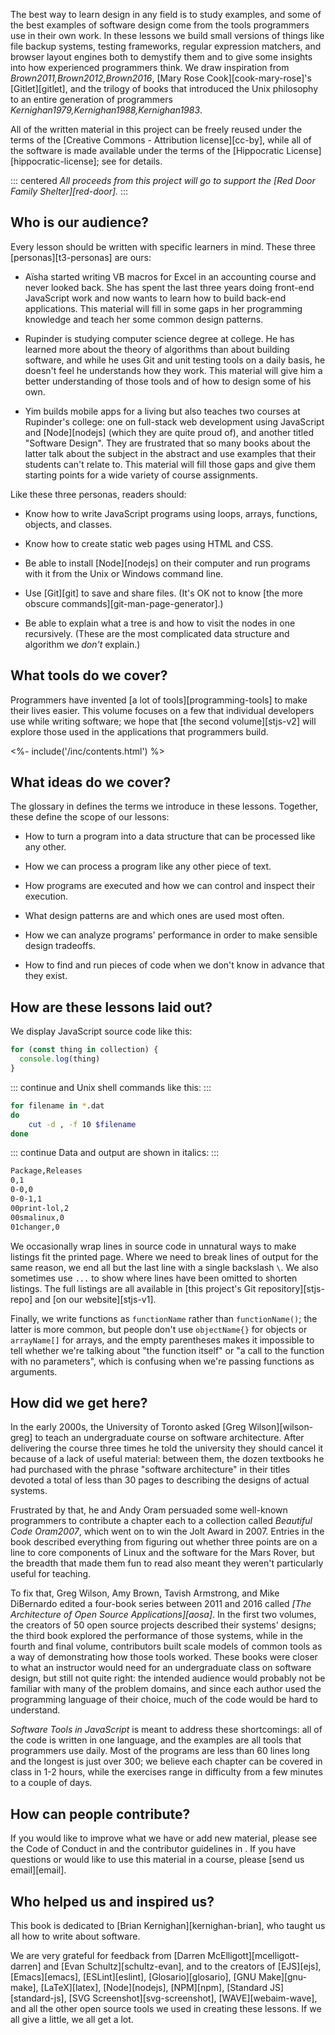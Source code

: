 ---
---

The best way to learn design in any field is to study examples,
and some of the best examples of software design come from
the tools programmers use in their own work.
In these lessons we build small versions of things like file backup systems,
testing frameworks,
regular expression matchers,
and browser layout engines
both to demystify them
and to give some insights into how experienced programmers think.
We draw inspiration from <cite>Brown2011,Brown2012,Brown2016</cite>,
[Mary Rose Cook][cook-mary-rose]'s [Gitlet][gitlet],
and the trilogy of books that introduced the Unix philosophy to an entire generation of programmers
<cite>Kernighan1979,Kernighan1988,Kernighan1983</cite>.

All of the written material in this project can be freely reused
under the terms of the [Creative Commons - Attribution license][cc-by],
while all of the software is made available under the terms of
the [Hippocratic License][hippocratic-license];
see <x key="license"></x> for details.

::: centered
*All proceeds from this project will go to support the [Red Door Family Shelter][red-door].*
:::

## Who is our audience?

Every lesson should be written with specific learners in mind.
These three [personas][t3-personas] are ours:

-   Aïsha started writing VB macros for Excel in an accounting course and never looked back.
    She has spent the last three years doing front-end JavaScript work
    and now wants to learn how to build back-end applications.
    This material will fill in some gaps in her programming knowledge
    and teach her some common design patterns.

-   Rupinder is studying computer science degree at college.
    He has learned more about the theory of algorithms than about building software,
    and while he uses Git and unit testing tools on a daily basis,
    he doesn't feel he understands how they work.
    This material will give him a better understanding of those tools
    and of how to design some of his own.

-   Yim builds mobile apps for a living
    but also teaches two courses at Rupinder's college:
    one on full-stack web development using JavaScript and [Node][nodejs] (which they are quite proud of),
    and another titled "Software Design".
    They are frustrated that so many books about the latter talk about the subject in the abstract
    and use examples that their students can't relate to.
    This material will fill those gaps
    and give them starting points for a wide variety of course assignments.

Like these three personas, readers should:

-   Know how to write JavaScript programs using loops, arrays, functions, objects, and classes.

-   Know how to create static web pages using HTML and CSS.

-   Be able to install [Node][nodejs] on their computer
    and run programs with it from the Unix or Windows command line.

-   Use [Git][git] to save and share files.
    (It's OK not to know [the more obscure commands][git-man-page-generator].)

-   Be able to explain what a tree is and how to visit the nodes in one recursively.
    (These are the most complicated data structure and algorithm we *don't* explain.)

## What tools do we cover?

Programmers have invented [a lot of tools][programming-tools] to make their lives easier.
This volume focuses on a few that individual developers use while writing software;
we hope that [the second volume][stjs-v2]
will explore those used in the applications that programmers build.

<div class="html-only">
<%- include('/inc/contents.html') %>
</div>

## What ideas do we cover?

The glossary in <x key="gloss"></x> defines the terms we introduce in these lessons.
Together, these define the scope of our lessons:

-   How to turn a program into a data structure that can be processed like any other.

-   How we can process a program like any other piece of text.

-   How programs are executed and how we can control and inspect their execution.

-   What design patterns are and which ones are used most often.

-   How we can analyze programs' performance in order to make sensible design tradeoffs.

-   How to find and run pieces of code when we don't know in advance that they exist.

## How are these lessons laid out?

We display JavaScript source code like this:

```js
for (const thing in collection) {
  console.log(thing)
}
```

::: continue
and Unix shell commands like this:
:::

```sh
for filename in *.dat
do
    cut -d , -f 10 $filename
done
```

::: continue
Data and output are shown in italics:
:::

```txt
Package,Releases
0,1
0-0,0
0-0-1,1
00print-lol,2
00smalinux,0
01changer,0
```

We occasionally wrap lines in source code in unnatural ways to make listings fit the printed page.
Where we need to break lines of output for the same reason,
we end all but the last line with a single backslash `\`.
We also sometimes use `...` to show where lines have been omitted to shorten listings.
The full listings are all available in [this project's Git repository][stjs-repo]
and [on our website][stjs-v1].

Finally,
we write functions as `functionName` rather than `functionName()`;
the latter is more common,
but people don't use `objectName{}` for objects or `arrayName[]` for arrays,
and the empty parentheses makes it impossible to tell
whether we're talking about "the function itself" or "a call to the function with no parameters",
which is confusing when we're passing functions as arguments.

## How did we get here?

In the early 2000s,
the University of Toronto asked [Greg Wilson][wilson-greg]
to teach an undergraduate course on software architecture.
After delivering the course three times he told the university they should cancel it
because of a lack of useful material:
between them,
the dozen textbooks he had purchased with the phrase "software architecture" in their titles
devoted a total of less than 30 pages to describing the designs of actual systems.

Frustrated by that,
he and Andy Oram persuaded some well-known programmers to contribute a chapter each
to a collection called *Beautiful Code* <cite>Oram2007</cite>,
which went on to win the Jolt Award in 2007.
Entries in the book described everything from figuring out whether three points are on a line
to core components of Linux
and the software for the Mars Rover,
but the breadth that made them fun to read
also meant they weren't particularly useful for teaching.

To fix that,
Greg Wilson, Amy Brown, Tavish Armstrong, and Mike DiBernardo
edited a four-book series between 2011 and 2016 called *[The Architecture of Open Source Applications][aosa]*.
In the first two volumes,
the creators of 50 open source projects described their systems' designs;
the third book explored the performance of those systems,
while in the fourth and final volume,
contributors built scale models of common tools
as a way of demonstrating how those tools worked.
These books were closer to what an instructor would need for an undergraduate class on software design,
but still not quite right:
the intended audience would probably not be familiar with many of the problem domains,
and since each author used the programming language of their choice,
much of the code would be hard to understand.

*Software Tools in JavaScript* is meant to address these shortcomings:
all of the code is written in one language,
and the examples are all tools that programmers use daily.
Most of the programs are less than 60 lines long and the longest is just over 300;
we believe each chapter can be covered in class in 1-2 hours,
while the exercises range in difficulty from a few minutes to a couple of days.

## How can people contribute?

If you would like to improve what we have or add new material,
please see the Code of Conduct in <x key="conduct"></x>
and the contributor guidelines in <x key="contributing"></x>.
If you have questions or would like to use this material in a course,
please [send us email][email].

## Who helped us and inspired us?

This book is dedicated to [Brian Kernighan][kernighan-brian], who taught us all how to write about software.

We are very grateful for feedback from [Darren McElligott][mcelligott-darren]
and [Evan Schultz][schultz-evan],
and to the creators of [EJS][ejs],
[Emacs][emacs],
[ESLint][eslint],
[Glosario][glosario],
[GNU Make][gnu-make],
[LaTeX][latex],
[Node][nodejs],
[NPM][npm],
[Standard JS][standard-js],
[SVG Screenshot][svg-screenshot],
[WAVE][webaim-wave],
and all the other open source tools we used in creating these lessons.
If we all give a little, we all get a lot.
